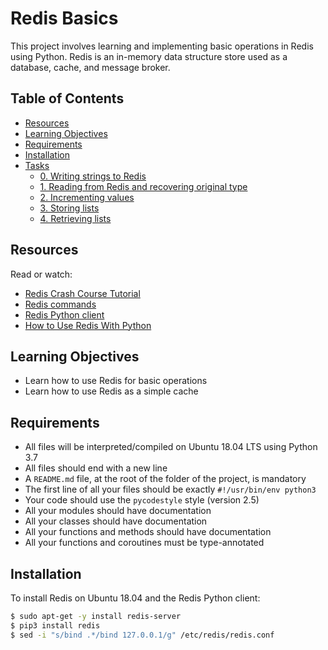 # Redis Basics

This project involves learning and implementing basic operations in Redis using Python. Redis is an in-memory data structure store used as a database, cache, and message broker.

## Table of Contents
- [Resources](#resources)
- [Learning Objectives](#learning-objectives)
- [Requirements](#requirements)
- [Installation](#installation)
- [Tasks](#tasks)
  - [0. Writing strings to Redis](#0-writing-strings-to-redis)
  - [1. Reading from Redis and recovering original type](#1-reading-from-redis-and-recovering-original-type)
  - [2. Incrementing values](#2-incrementing-values)
  - [3. Storing lists](#3-storing-lists)
  - [4. Retrieving lists](#4-retrieving-lists)

## Resources
Read or watch:
- [Redis Crash Course Tutorial](https://example.com)
- [Redis commands](https://example.com)
- [Redis Python client](https://example.com)
- [How to Use Redis With Python](https://example.com)

## Learning Objectives
- Learn how to use Redis for basic operations
- Learn how to use Redis as a simple cache

## Requirements
- All files will be interpreted/compiled on Ubuntu 18.04 LTS using Python 3.7
- All files should end with a new line
- A `README.md` file, at the root of the folder of the project, is mandatory
- The first line of all your files should be exactly `#!/usr/bin/env python3`
- Your code should use the `pycodestyle` style (version 2.5)
- All your modules should have documentation
- All your classes should have documentation
- All your functions and methods should have documentation
- All your functions and coroutines must be type-annotated

## Installation
To install Redis on Ubuntu 18.04 and the Redis Python client:

```bash
$ sudo apt-get -y install redis-server
$ pip3 install redis
$ sed -i "s/bind .*/bind 127.0.0.1/g" /etc/redis/redis.conf


